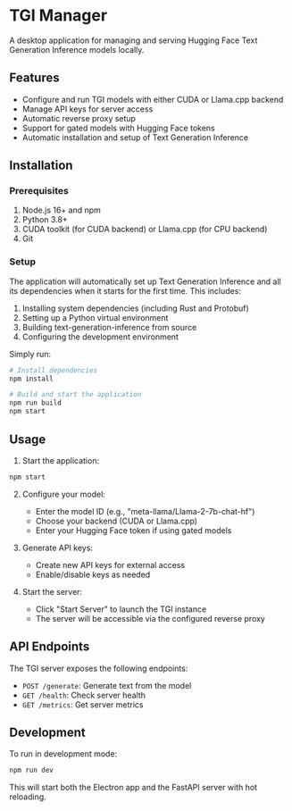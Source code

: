 # TGI Manager

A desktop application for managing and serving Hugging Face Text Generation Inference models locally.

## Features

- Configure and run TGI models with either CUDA or Llama.cpp backend
- Manage API keys for server access
- Automatic reverse proxy setup
- Support for gated models with Hugging Face tokens
- Automatic installation and setup of Text Generation Inference

## Installation

### Prerequisites

1. Node.js 16+ and npm
2. Python 3.8+
3. CUDA toolkit (for CUDA backend) or Llama.cpp (for CPU backend)
4. Git

### Setup

The application will automatically set up Text Generation Inference and all its dependencies when it starts for the first time. This includes:

1. Installing system dependencies (including Rust and Protobuf)
2. Setting up a Python virtual environment
3. Building text-generation-inference from source
4. Configuring the development environment

Simply run:

```bash
# Install dependencies
npm install

# Build and start the application
npm run build
npm start
```

## Usage

1. Start the application:
```bash
npm start
```

2. Configure your model:
   - Enter the model ID (e.g., "meta-llama/Llama-2-7b-chat-hf")
   - Choose your backend (CUDA or Llama.cpp)
   - Enter your Hugging Face token if using gated models

3. Generate API keys:
   - Create new API keys for external access
   - Enable/disable keys as needed

4. Start the server:
   - Click "Start Server" to launch the TGI instance
   - The server will be accessible via the configured reverse proxy

## API Endpoints

The TGI server exposes the following endpoints:

- `POST /generate`: Generate text from the model
- `GET /health`: Check server health
- `GET /metrics`: Get server metrics

## Development

To run in development mode:

```bash
npm run dev
```

This will start both the Electron app and the FastAPI server with hot reloading.